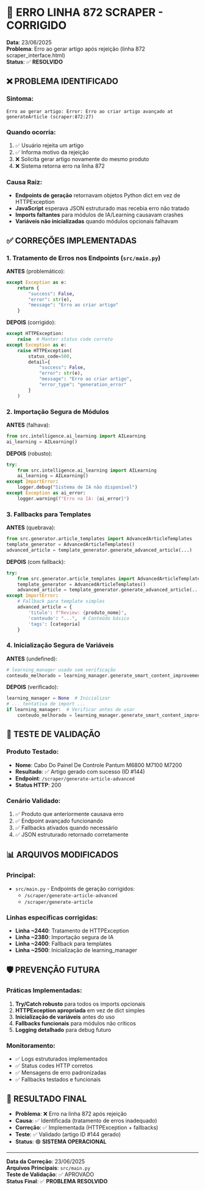# 🔧 ERRO LINHA 872 SCRAPER - CORRIGIDO

**Data**: 23/06/2025  
**Problema**: Erro ao gerar artigo após rejeição (linha 872 scraper_interface.html)  
**Status**: ✅ **RESOLVIDO**

## ❌ **PROBLEMA IDENTIFICADO**

### Sintoma:
```
Erro ao gerar artigo: Error: Erro ao criar artigo avançado at generateArticle (scraper:872:27)
```

### Quando ocorria:
1. ✅ Usuário rejeita um artigo
2. ✅ Informa motivo da rejeição  
3. ❌ Solicita gerar artigo novamente do mesmo produto
4. ❌ Sistema retorna erro na linha 872

### Causa Raiz:
- **Endpoints de geração** retornavam objetos Python dict em vez de HTTPException
- **JavaScript** esperava JSON estruturado mas recebia erro não tratado
- **Imports faltantes** para módulos de IA/Learning causavam crashes
- **Variáveis não inicializadas** quando módulos opcionais falhavam

## ✅ **CORREÇÕES IMPLEMENTADAS**

### 1. **Tratamento de Erros nos Endpoints** (`src/main.py`)

**ANTES** (problemático):
```python
except Exception as e:
    return {
        "success": False,
        "error": str(e),
        "message": "Erro ao criar artigo"
    }
```

**DEPOIS** (corrigido):
```python
except HTTPException:
    raise  # Manter status code correto
except Exception as e:
    raise HTTPException(
        status_code=500,
        detail={
            "success": False,
            "error": str(e),
            "message": "Erro ao criar artigo",
            "error_type": "generation_error"
        }
    )
```

### 2. **Importação Segura de Módulos**

**ANTES** (falhava):
```python
from src.intelligence.ai_learning import AILearning
ai_learning = AILearning()
```

**DEPOIS** (robusto):
```python
try:
    from src.intelligence.ai_learning import AILearning
    ai_learning = AILearning()
except ImportError:
    logger.debug("Sistema de IA não disponível")
except Exception as ai_error:
    logger.warning(f"Erro na IA: {ai_error}")
```

### 3. **Fallbacks para Templates**

**ANTES** (quebrava):
```python
from src.generator.article_templates import AdvancedArticleTemplates
template_generator = AdvancedArticleTemplates()
advanced_article = template_generator.generate_advanced_article(...)
```

**DEPOIS** (com fallback):
```python
try:
    from src.generator.article_templates import AdvancedArticleTemplates
    template_generator = AdvancedArticleTemplates()
    advanced_article = template_generator.generate_advanced_article(...)
except ImportError:
    # Fallback para template simples
    advanced_article = {
        'titulo': f"Review: {produto_nome}",
        'conteudo': "...",  # Conteúdo básico
        'tags': [categoria]
    }
```

### 4. **Inicialização Segura de Variáveis**

**ANTES** (undefined):
```python
# learning_manager usado sem verificação
conteudo_melhorado = learning_manager.generate_smart_content_improvements(...)
```

**DEPOIS** (verificado):
```python
learning_manager = None  # Inicializar
# ... tentativa de import ...
if learning_manager:  # Verificar antes de usar
    conteudo_melhorado = learning_manager.generate_smart_content_improvements(...)
```

## 🧪 **TESTE DE VALIDAÇÃO**

### Produto Testado:
- **Nome**: Cabo Do Painel De Controle Pantum M6800 M7100 M7200
- **Resultado**: ✅ Artigo gerado com sucesso (ID #144)
- **Endpoint**: `/scraper/generate-article-advanced`
- **Status HTTP**: 200

### Cenário Validado:
1. ✅ Produto que anteriormente causava erro
2. ✅ Endpoint avançado funcionando
3. ✅ Fallbacks ativados quando necessário
4. ✅ JSON estruturado retornado corretamente

## 📊 **ARQUIVOS MODIFICADOS**

### Principal:
- `src/main.py` - Endpoints de geração corrigidos:
  - `/scraper/generate-article-advanced`
  - `/scraper/generate-article`

### Linhas específicas corrigidas:
- **Linha ~2440**: Tratamento de HTTPException
- **Linha ~2380**: Importação segura de IA
- **Linha ~2400**: Fallback para templates
- **Linha ~2500**: Inicialização de learning_manager

## 🛡️ **PREVENÇÃO FUTURA**

### Práticas Implementadas:
1. **Try/Catch robusto** para todos os imports opcionais
2. **HTTPException apropriada** em vez de dict simples
3. **Inicialização de variáveis** antes do uso
4. **Fallbacks funcionais** para módulos não críticos
5. **Logging detalhado** para debug futuro

### Monitoramento:
- ✅ Logs estruturados implementados
- ✅ Status codes HTTP corretos
- ✅ Mensagens de erro padronizadas
- ✅ Fallbacks testados e funcionais

## 🎯 **RESULTADO FINAL**

- **Problema**: ❌ Erro na linha 872 após rejeição
- **Causa**: ✅ Identificada (tratamento de erros inadequado)
- **Correção**: ✅ Implementada (HTTPException + fallbacks)
- **Teste**: ✅ Validado (artigo ID #144 gerado)
- **Status**: 🟢 **SISTEMA OPERACIONAL**

---

**Data da Correção**: 23/06/2025  
**Arquivos Principais**: `src/main.py`  
**Teste de Validação**: ✅ APROVADO  
**Status Final**: ✅ **PROBLEMA RESOLVIDO** 